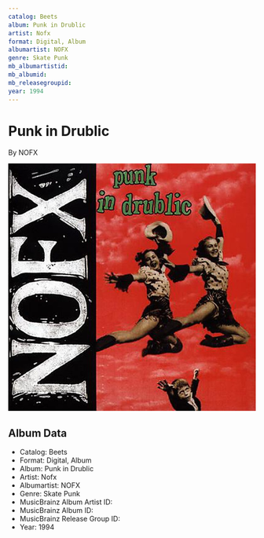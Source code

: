 ```yaml
---
catalog: Beets
album: Punk in Drublic
artist: Nofx
format: Digital, Album
albumartist: NOFX
genre: Skate Punk
mb_albumartistid: 
mb_albumid: 
mb_releasegroupid: 
year: 1994
---
```


# Punk in Drublic

By NOFX

![](../../assets/beetscovers/Nofx-Punk_in_Drublic.jpg)

## Album Data

- Catalog: Beets
- Format: Digital, Album
- Album: Punk in Drublic
- Artist: Nofx
- Albumartist: NOFX
- Genre: Skate Punk
- MusicBrainz Album Artist ID: 
- MusicBrainz Album ID: 
- MusicBrainz Release Group ID: 
- Year: 1994

